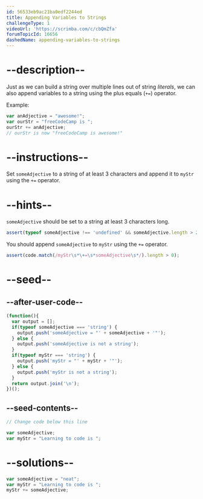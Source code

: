 ```yaml
---
id: 56533eb9ac21ba0edf2244ed
title: Appending Variables to Strings
challengeType: 1
videoUrl: 'https://scrimba.com/c/cbQmZfa'
forumTopicId: 16656
dashedName: appending-variables-to-strings
---
```


# --description--

Just as we can build a string over multiple lines out of string <dfn>literals</dfn>, we can also append variables to a string using the plus equals (`+=`) operator.

Example:

```js
var anAdjective = "awesome!";
var ourStr = "freeCodeCamp is ";
ourStr += anAdjective;
// ourStr is now "freeCodeCamp is awesome!"
```

# --instructions--

Set `someAdjective` to a string of at least 3 characters and append it to `myStr` using the `+=` operator.

# --hints--

`someAdjective` should be set to a string at least 3 characters long.

```js
assert(typeof someAdjective !== 'undefined' && someAdjective.length > 2);
```

You should append `someAdjective` to `myStr` using the `+=` operator.

```js
assert(code.match(/myStr\s*\+=\s*someAdjective\s*/).length > 0);
```

# --seed--

## --after-user-code--

```js
(function(){
  var output = [];
  if(typeof someAdjective === 'string') {
    output.push('someAdjective = "' + someAdjective + '"');
  } else {
    output.push('someAdjective is not a string');
  }
  if(typeof myStr === 'string') {
    output.push('myStr = "' + myStr + '"');
  } else {
    output.push('myStr is not a string');
  }
  return output.join('\n');
})();
```

## --seed-contents--

```js
// Change code below this line

var someAdjective;
var myStr = "Learning to code is ";
```

# --solutions--

```js
var someAdjective = "neat";
var myStr = "Learning to code is ";
myStr += someAdjective;
```